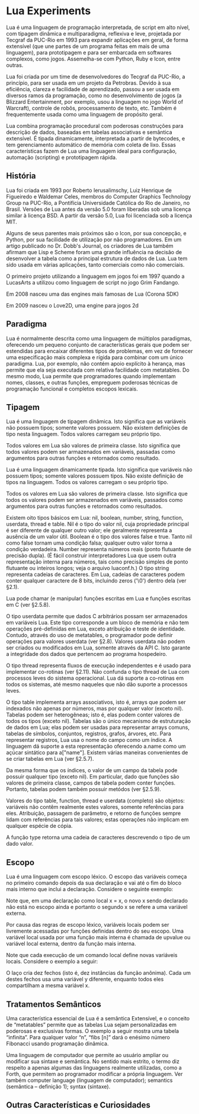 # Lua Experiments

Lua é uma linguagem de programação interpretada, de script em alto nível, com tipagem dinâmica e multiparadigma, reflexiva e leve, projetada por Tecgraf da PUC-Rio em 1993 para expandir aplicações em geral, de forma extensível (que une partes de um programa feitas em mais de uma linguagem), para prototipagem e para ser embarcada em softwares complexos, como jogos. Assemelha-se com Python, Ruby e Icon, entre outras.

Lua foi criada por um time de desenvolvedores do Tecgraf da PUC-Rio, a princípio, para ser usada em um projeto da Petrobras. Devido à sua eficiência, clareza e facilidade de aprendizado, passou a ser usada em diversos ramos da programação, como no desenvolvimento de jogos (a Blizzard Entertainment, por exemplo, usou a linguagem no jogo World of Warcraft), controle de robôs, processamento de texto, etc. Também é frequentemente usada como uma linguagem de propósito geral.

Lua combina programação procedural com poderosas construções para descrição de dados, baseadas em tabelas associativas e semântica extensível. É tipada dinamicamente, interpretada a partir de bytecodes, e tem gerenciamento automático de memória com coleta de lixo. Essas características fazem de Lua uma linguagem ideal para configuração, automação (scripting) e prototipagem rápida. <br/>


## História
Lua foi criada em 1993 por Roberto Ierusalimschy, Luiz Henrique de Figueiredo e Waldemar Celes, membros do Computer Graphics Technology Group na PUC-Rio, a Pontifícia Universidade Católica do Rio de Janeiro, no Brasil. Versões de Lua antes da versão 5.0 foram liberadas sob uma licença similar à licença BSD. A partir da versão 5.0, Lua foi licenciada sob a licença MIT.

Alguns de seus parentes mais próximos são o Icon, por sua concepção, e Python, por sua facilidade de utilização por não programadores. Em um artigo publicado no Dr. Dobb's Journal, os criadores de Lua também afirmam que Lisp e Scheme foram uma grande influência na decisão de desenvolver a tabela como a principal estrutura de dados de Lua. Lua tem sido usada em várias aplicações, tanto comerciais como não comerciais.

O primeiro projeto utilizando a linguagem em jogos foi em 1997 quando a LucasArts a utilizou como linguagem de script no jogo Grim Fandango.

Em 2008 nasceu uma das engines mais famosas de Lua (Corona SDK)

Em 2009 nasceu o Love2D, uma engine para jogos 2d <br/>



## Paradigma
Lua é normalmente descrita como uma linguagem de múltiplos paradigmas, oferecendo um pequeno conjunto de características gerais que podem ser estendidas para encaixar diferentes tipos de problemas, em vez de fornecer uma especificação mais complexa e rígida para combinar com um único paradigma. Lua, por exemplo, não contém apoio explícito à herança, mas permite que ela seja executada com relativa facilidade com metatables. Do mesmo modo, Lua permite que programadores quando implementam nomes, classes, e outras funções, empreguem poderosas técnicas de programação funcional e completos escopos lexicais.


## Tipagem
Lua é uma linguagem de tipagem dinâmica. Isto significa que as variáveis não possuem tipos; somente valores possuem. Não existem definições de tipo nesta linguagem. Todos valores carregam seu próprio tipo.

Todos valores em Lua são valores de primeira classe. Isto significa que todos valores podem ser armazenados em variáveis, passadas como argumentos para outras funções e retornados como resultado.

Lua é uma linguagem dinamicamente tipada. Isto significa que variáveis não possuem tipos; somente valores possuem tipos. Não existe definição de tipos na linguagem. Todos os valores carregam o seu próprio tipo.

Todos os valores em Lua são valores de primeira classe. Isto significa que todos os valores podem ser armazenados em variáveis, passados como argumentos para outras funções e retornados como resultados.

Existem oito tipos básicos em Lua: nil, boolean, number, string, function, userdata, thread e table. Nil é o tipo do valor nil, cuja propriedade principal é ser diferente de qualquer outro valor; ele geralmente representa a ausência de um valor útil. Boolean é o tipo dos valores false e true. Tanto nil como false tornam uma condição falsa; qualquer outro valor torna a condição verdadeira. Number representa números reais (ponto flutuante de precisão dupla). (É fácil construir interpretadores Lua que usem outra representação interna para números, tais como precisão simples de ponto flutuante ou inteiros longos; veja o arquivo luaconf.h.) O tipo string representa cadeias de caracteres. Em Lua, cadeias de caracteres podem conter qualquer caractere de 8 bits, incluindo zeros ('\0') dentro dela (ver §2.1).

Lua pode chamar (e manipular) funções escritas em Lua e funções escritas em C (ver §2.5.8).

O tipo userdata permite que dados C arbitrários possam ser armazenados em variáveis Lua. Este tipo corresponde a um bloco de memória e não tem operações pré-definidas em Lua, exceto atribuição e teste de identidade. Contudo, através do uso de metatables, o programador pode definir operações para valores userdata (ver §2.8). Valores userdata não podem ser criados ou modificados em Lua, somente através da API C. Isto garante a integridade dos dados que pertencem ao programa hospedeiro.

O tipo thread representa fluxos de execução independentes e é usado para implementar co-rotinas (ver §2.11). Não confunda o tipo thread de Lua com processos leves do sistema operacional. Lua dá suporte a co-rotinas em todos os sistemas, até mesmo naqueles que não dão suporte a processos leves.

O tipo table implementa arrays associativos, isto é, arrays que podem ser indexados não apenas por números, mas por qualquer valor (exceto nil). Tabelas podem ser heterogêneas; isto é, elas podem conter valores de todos os tipos (exceto nil). Tabelas são o único mecanismo de estruturação de dados em Lua; elas podem ser usadas para representar arrays comuns, tabelas de símbolos, conjuntos, registros, grafos, árvores, etc. Para representar registros, Lua usa o nome do campo como um índice. A linguagem dá suporte a esta representação oferecendo a.name como um açúcar sintático para a["name"]. Existem várias maneiras convenientes de se criar tabelas em Lua (ver §2.5.7).

Da mesma forma que os índices, o valor de um campo da tabela pode possuir qualquer tipo (exceto nil). Em particular, dado que funções são valores de primeira classe, campos de tabela podem conter funções. Portanto, tabelas podem também possuir metódos (ver §2.5.9).

Valores do tipo table, function, thread e userdata (completo) são objetos: variáveis não contêm realmente estes valores, somente referências para eles. Atribuição, passagem de parâmetro, e retorno de funções sempre lidam com referências para tais valores; estas operações não implicam em qualquer espécie de cópia.

A função type retorna uma cadeia de caracteres descrevendo o tipo de um dado valor.


## Escopo
Lua é uma linguagem com escopo léxico. O escopo das variáveis começa no primeiro comando depois da sua declaração e vai até o fim do bloco mais interno que inclui a declaração. Considere o seguinte exemplo:

Note que, em uma declaração como local x = x, o novo x sendo declarado não está no escopo ainda e portanto o segundo x se refere a uma variável externa.

Por causa das regras de escopo léxico, variáveis locais podem ser livremente acessadas por funções definidas dentro do seu escopo. Uma variável local usada por uma função mais interna é chamada de upvalue ou variável local externa, dentro da função mais interna.

Note que cada execução de um comando local define novas variáveis locais. Considere o exemplo a seguir:

O laço cria dez fechos (isto é, dez instâncias da função anônima). Cada um destes fechos usa uma variável y diferente, enquanto todos eles compartilham a mesma variável x.


## Tratamentos Semânticos
Uma característica essencial de Lua é a semântica Extensível, e o conceito de “metatables” permite que as tabelas Lua sejam personalizadas em poderosas e exclusivas formas. O exemplo a seguir mostra uma tabela “infinita”. Para qualquer valor “n”, “fibs [n]” dará o enésimo número Fibonacci usando programação dinâmica.

Uma linguagem de computador que permite ao usuário ampliar ou modificar sua sintaxe e semântica. No sentido mais estrito, o termo diz respeito a apenas algumas das linguagens realmente utilizadas, como a Forth, que permitem ao programador modificar a própria linguagem. Ver também computer language (linguagem de computador); semantics (semântica – definição 1); syntax (sintaxe).


## Outras Características e Curiosidades



